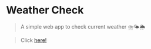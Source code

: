 # Weather Check

> A simple web app to check current weather ⛈️🌤️🌦️
 
> Click [here!](https://delightful-water-0bf895a10.1.azurestaticapps.net/)
